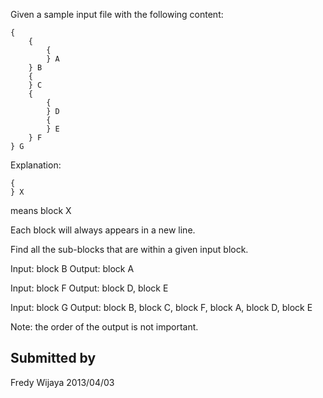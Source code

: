 Given a sample input file with the following content:

```
{
    {
        {
        } A
    } B
    {
    } C
    {
        {
        } D
        {
        } E
    } F
} G
```
 

Explanation:

```
{
} X
```

means block X

Each block will always appears in a new line.

Find all the sub-blocks that are within a given input block.
 
Input: block B
Output: block A

Input: block F
Output: block D, block E

Input: block G
Output: block B, block C, block F, block A, block D, block E

Note: the order of the output is not important.


## Submitted by

Fredy Wijaya
2013/04/03
